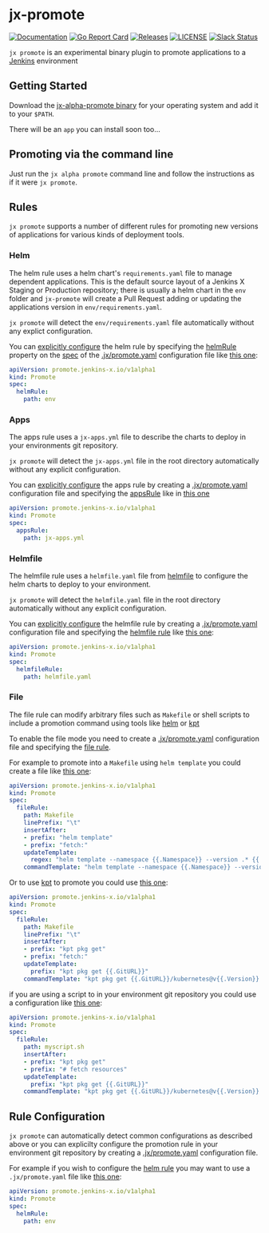 # jx-promote

[![Documentation](https://godoc.org/github.com/jenkins-x/jx-promote?status.svg)](https://pkg.go.dev/mod/github.com/jenkins-x/jx-promote)
[![Go Report Card](https://goreportcard.com/badge/github.com/jenkins-x/jx-promote)](https://goreportcard.com/report/github.com/jenkins-x/jx-promote)
[![Releases](https://img.shields.io/github/release-pre/jenkins-x/helmboot.svg)](https://github.com/jenkins-x/jx-promote/releases)
[![LICENSE](https://img.shields.io/github/license/jenkins-x/helmboot.svg)](https://github.com/jenkins-x/jx-promote/blob/master/LICENSE)
[![Slack Status](https://img.shields.io/badge/slack-join_chat-white.svg?logo=slack&style=social)](https://slack.k8s.io/)

`jx promote` is an experimental binary plugin to promote applications to a [Jenkins](https://jenkins.io/) environment

## Getting Started

Download the [jx-alpha-promote binary](https://github.com/jenkins-x/jx-promote/releases) for your operating system and add it to your `$PATH`.

There will be an `app` you can install soon too...

## Promoting via the command line

Just run the `jx alpha promote` command line and follow the instructions as if it were `jx promote`.

## Rules

`jx promote` supports a number of different rules for promoting new versions of applications for various kinds of deployment tools.

### Helm

The helm rule uses a helm chart's `requirements.yaml` file to manage dependent applications. This is the  default source layout of a Jenkins X Staging or Production repository; there is usually a helm chart in the `env` folder and `jx-promote` will create a Pull Request adding or updating the applications version in `env/requirements.yaml`.


`jx promote` will detect the `env/requirements.yaml` file automatically without any explict configuration.

You can [explicitly configure](#rule-configuration) the helm rule by specifying the [helmRule](https://github.com/jenkins-x/jx-promote/blob/master/docs/config.md#promote.jenkins-x.io/v1alpha1.HelmRule) property on the [spec](https://github.com/jenkins-x/jx-promote/blob/master/docs/config.md#promote.jenkins-x.io/v1alpha1.PromoteSpec) of the [.jx/promote.yaml](https://github.com/jenkins-x/jx-promote/blob/master/docs/config.md#promote) configuration file like [this one](pkg/rules/factory/test_data/helm-explicit/.jx/promote.yaml#L4-L5):

```yaml 
apiVersion: promote.jenkins-x.io/v1alpha1
kind: Promote
spec:
  helmRule:
    path: env
```


### Apps

The apps rule uses a `jx-apps.yml` file to describe the charts to deploy in your environments git repository.
 
`jx promote` will detect the `jx-apps.yml` file in the root directory automatically without any explicit configuration.


You can [explicitly configure](#rule-configuration) the apps rule by creating a [.jx/promote.yaml](https://github.com/jenkins-x/jx-promote/blob/master/docs/config.md#promote) configuration file and specifying the [appsRule](https://github.com/jenkins-x/jx-promote/blob/master/docs/config.md#appsrule) like in [this one](pkg/rules/factory/test_data/jx-apps-explicit/.jx/promote.yaml#L4-L5)

```yaml 
apiVersion: promote.jenkins-x.io/v1alpha1
kind: Promote
spec:
  appsRule:
    path: jx-apps.yml
```


### Helmfile

The helmfile rule uses a `helmfile.yaml` file from [helmfile](https://github.com/roboll/helmfile) to configure the helm charts to deploy to your environment.
            
`jx promote` will detect the `helmfile.yaml` file in the root directory automatically without any explicit configuration.

You can [explicitly configure](#rule-configuration) the helmfile rule by creating a [.jx/promote.yaml](https://github.com/jenkins-x/jx-promote/blob/master/docs/config.md#promote) configuration file and specifying the [helmfile rule](https://github.com/jenkins-x/jx-promote/blob/master/docs/config.md#helmfilerule) like [this one](pkg/rules/factory/test_data/helmfile-explicit/.jx/promote.yaml#L4-L5):

```yaml 
apiVersion: promote.jenkins-x.io/v1alpha1
kind: Promote
spec:
  helmfileRule:
    path: helmfile.yaml
``` 

### File

The file rule can modify arbitrary files such as `Makefile` or shell scripts to include a promotion command using tools like [helm](https://helm.sh/) or [kpt](https://googlecontainertools.github.io/kpt/)

To enable the file mode you need to create a [.jx/promote.yaml](https://github.com/jenkins-x/jx-promote/blob/master/docs/config.md#promote) configuration file and specifying the [file rule](https://github.com/jenkins-x/jx-promote/blob/master/docs/config.md#filerule).

For example to promote into a `Makefile` using `helm template` you could create a file like [this one](pkg/rules/factory/test_data/make-helm/.jx/promote.yaml#L4-L12):
                                           
```yaml 
apiVersion: promote.jenkins-x.io/v1alpha1
kind: Promote
spec:
  fileRule:
    path: Makefile
    linePrefix: "\t"
    insertAfter:
    - prefix: "helm template"
    - prefix: "fetch:"
    updateTemplate:
      regex: "helm template --namespace {{.Namespace}} --version .* {{.AppName}} .*"
    commandTemplate: "helm template --namespace {{.Namespace}} --version {{.Version}} {{.AppName}} dev/{{.AppName}}"
``` 

Or to use [kpt](https://googlecontainertools.github.io/kpt/) to promote you could use [this one](pkg/rules/factory/test_data/make-kpt/.jx/promote.yaml#L4-L12):
                                           
```yaml 
apiVersion: promote.jenkins-x.io/v1alpha1
kind: Promote
spec:
  fileRule:
    path: Makefile
    linePrefix: "\t"
    insertAfter:
    - prefix: "kpt pkg get"
    - prefix: "fetch:"
    updateTemplate:
      prefix: "kpt pkg get {{.GitURL}}"
    commandTemplate: "kpt pkg get {{.GitURL}}/kubernetes@v{{.Version}} $(FETCH_DIR)/namespaces/jx"
``` 

if you are using a script to in your environment git repository you could use a configuration like  [this one](pkg/rules/factory/test_data/script-kpt/.jx/promote.yaml#L4-L12):

```yaml 
apiVersion: promote.jenkins-x.io/v1alpha1
kind: Promote
spec:
  fileRule:
    path: myscript.sh
    insertAfter:
    - prefix: "kpt pkg get"
    - prefix: "# fetch resources"
    updateTemplate:
      prefix: "kpt pkg get {{.GitURL}}"
    commandTemplate: "kpt pkg get {{.GitURL}}/kubernetes@v{{.Version}} $(FETCH_DIR)/namespaces/jx"
```                                                                                                           

## Rule Configuration

`jx promote` can automatically detect common configurations as described above or you can explicilty configure the promotion rule in your environment git repository by creating a [.jx/promote.yaml](https://github.com/jenkins-x/jx-promote/blob/master/docs/config.md#promote) configuration file. 

For example if you wish to configure the [helm rule](#helm) you may want to use a `.jx/promote.yaml` file like [this one](pkg/rules/factory/test_data/helm-explicit/.jx/promote.yaml#L4-L5):

```yaml 
apiVersion: promote.jenkins-x.io/v1alpha1
kind: Promote
spec:
  helmRule:
    path: env
```


 
 

